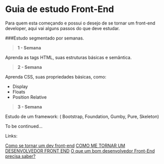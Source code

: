 # Guia de estudo Front-End

Para quem esta começando e possui o desejo de se tornar um front-end developer, aqui vai alguns passos do que deve estudar.

###Estudo segmentado por semanas.

>**1 - Semana**

Aprenda as tags HTML, suas estruturas básicas e semântica.

>**2 - Semana**

Aprenda CSS, suas propriedades básicas, como:
- Display
- Floats
- Position Relative

>**3 - Semana**

Estudo de um framework:
( Bootstrap, Foundation, Gumby, Pure, Skeleton)

To be continued...

Links:

[Como se tornar um dev front-end](http://tableless.com.br/tornar-dev-front-end/)
[COMO ME TORNAR UM DESENVOLVEDOR FRONT END](http://leandrooriente.com/como-me-tornar-um-desenvolvedor-front-end/)
[O que um bom desenvolvedor Front-End precisa saber?](http://www.felipefialho.com/blog/2013/o-que-um-bom-desenvolvedor-front-end-precisa-saber/#.VKOn94rF_xg)
